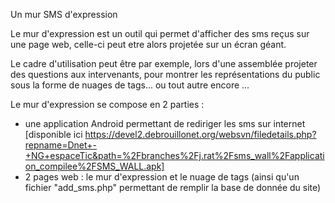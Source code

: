 Un mur SMS d'expression

Le mur d'expression est un outil qui permet d'afficher des sms reçus sur une page web, celle-ci peut etre alors projetée sur un écran géant.

Le cadre d'utilisation peut être par exemple, lors d'une assemblée projeter des questions aux intervenants, pour montrer les représentations du public sous la forme de nuages de tags... ou tout autre encore ...

Le mur d'expression se compose en 2 parties :

- une application Android permettant de rediriger les sms sur internet [disponible ici ​https://devel2.debrouillonet.org/websvn/filedetails.php?repname=Dnet+-+NG+espaceTic&path=%2Fbranches%2Fj.rat%2Fsms_wall%2Fapplication_compilee%2FSMS_WALL.apk]
- 2 pages web : le mur d'expression et le nuage de tags (ainsi qu'un fichier "add_sms.php" permettant de remplir la base de donnée du site) 
